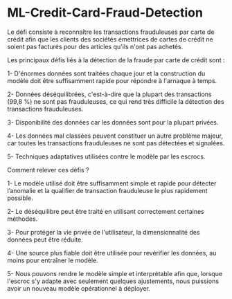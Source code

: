 # ML-Credit-Card-Fraud-Detection


Le défi consiste à reconnaître les transactions frauduleuses par carte de crédit afin que les clients des sociétés émettrices de cartes de crédit ne soient pas facturés pour des articles qu'ils n'ont pas achetés.


Les principaux défis liés à la détection de la fraude par carte de crédit sont :

1- D'énormes données sont traitées chaque jour et la construction du modèle doit être suffisamment rapide pour répondre à l'arnaque à temps.

2- Données déséquilibrées, c'est-à-dire que la plupart des transactions (99,8 %) ne sont pas frauduleuses, ce qui rend très difficile la détection des transactions frauduleuses.

3- Disponibilité des données car les données sont pour la plupart privées.

4- Les données mal classées peuvent constituer un autre problème majeur, car toutes les transactions frauduleuses ne sont pas détectées et signalées.

5- Techniques adaptatives utilisées contre le modèle par les escrocs.


Comment relever ces défis ?

1- Le modèle utilisé doit être suffisamment simple et rapide pour détecter l’anomalie et la qualifier de transaction frauduleuse le plus rapidement possible.

2- Le déséquilibre peut être traité en utilisant correctement certaines méthodes.

3- Pour protéger la vie privée de l'utilisateur, la dimensionnalité des données peut être réduite.

4- Une source plus fiable doit être utilisée pour revérifier les données, au moins pour entraîner le modèle.

5- Nous pouvons rendre le modèle simple et interprétable afin que, lorsque l'escroc s'y adapte avec seulement quelques ajustements, nous puissions avoir un nouveau modèle opérationnel à déployer.

